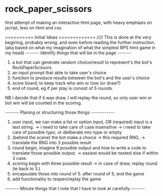 # rock_paper_scissors
first attempt of making an interactive html page, with heavy emphasis on jscript, less on html and css.

========== Initial Ideas =============
//// This is done at the very begining, probably wrong, and even before reading the further instruction. (aka based on what my imagination of what the simplest RPS html game in my head)
------- Identify things that will be in the page -------
1. a bot that can generate random choice/result to represent's the bot's RockPaperScissors
2. an input prompt that able to take user's choice
3. function to produce results between the bot's and the user's choice
4. score board, to keep track who win or lose (or draw?)
5. end of round, eg if per play is consist of 5 rounds.

NB I decide that if it was draw, I will replay the round, so only user win or bot win will be counted in the scoring.

------- Planing or structuring those things ------------

1. user input, we can make a list or option input, OR (required) input is a text string.
   -> i need to take care of case insensitive
   -> i need to take care of possible typo, or deliberate mis-type or empty
2. (behind the scene) the bot make a choice
   -> this required RNG,
   -> translate the RNG into 3 possible result
3. round begin, imagine 9 possible output and how to write a code to translate those possible output.
   -> easiest would be nested else if within 3 case.
4. scoring begin with three possible result
   -> in case of draw, replay round (ie back to 3.)
5. encapsulate those into round of 5. after round of 5, end the game
6. add functionality to reopen/replay the game



------- Minute things that I note that I have to look at carefully -------





